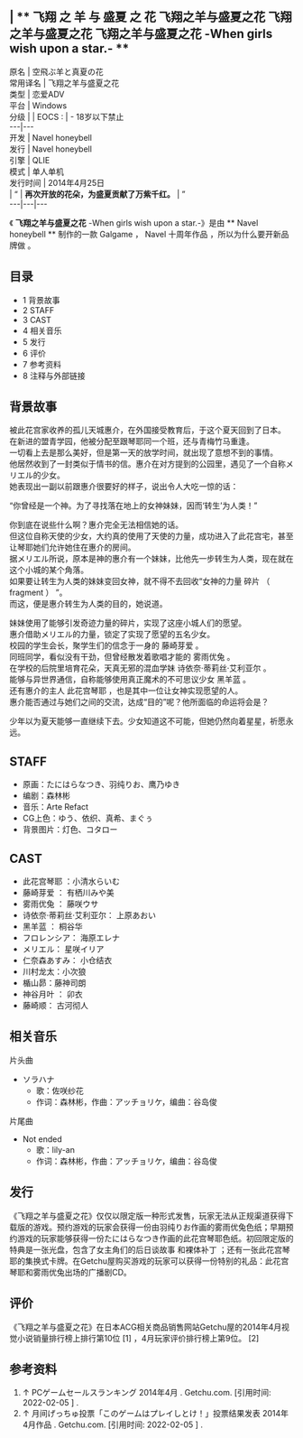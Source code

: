 |  ** 飞翔  之  羊  与  盛夏  之  花  飞翔之羊与盛夏之花  飞翔之羊与盛夏之花  飞翔之羊与盛夏之花  -When girls wish
upon a star.-  **  
---  
原名  |  空飛ぶ羊と真夏の花   
常用译名  |  飞翔之羊与盛夏之花   
类型  |  恋爱ADV   
平台  |  Windows   
分级  |  |  EOCS  :  |  \- 18岁以下禁止   
---|---  
开发  |  Navel honeybell   
发行  |  Navel honeybell   
引擎  |  QLIE   
模式  |  单人单机   
发行时间  |  2014年4月25日   
|  “  |  **再次开放的花朵，为盛夏贡献了万紫千红。** |  ”   
---|---|---  
  
《 **飞翔之羊与盛夏之花** -When girls wish upon a star.-》是由 ** Navel honeybell  ** 制作的一款
Galgame  ，  Navel  十周年作品  ，所以为什么要开新品牌做  。

##  目录

  * 1  背景故事 
  * 2  STAFF 
  * 3  CAST 
  * 4  相关音乐 
  * 5  发行 
  * 6  评价 
  * 7  参考资料 
  * 8  注释与外部链接 

##  背景故事

被此花宫家收养的孤儿天城惠介，在外国接受教育后，于这个夏天回到了日本。  
在新进的盟青学园，他被分配至跟琴耶同一个班，还与青梅竹马重逢。  
一切看上去是那么美好，但是第一天的放学时间，就出现了意想不到的事情。  
他居然收到了一封类似于情书的信。惠介在对方提到的公园里，遇见了一个自称メリエル的少女。  
她表现出一副以前跟惠介很要好的样子，说出令人大吃一惊的话：  
  
“你曾经是一个神。为了寻找落在地上的女神妹妹，因而‘转生’为人类！”  
  
你到底在说些什么啊？惠介完全无法相信她的话。  
但这位自称天使的少女，大约真的使用了天使的力量，成功进入了此花宫宅，甚至让琴耶她们允许她住在惠介的房间。  
据メリエル所说，原本是神的惠介有一个妹妹，比他先一步转生为人类，现在就在这个小城的某个角落。  
如果要让转生为人类的妹妹变回女神，就不得不去回收“女神的力量  碎片  （  fragment  ）  ”。  
而这，便是惠介转生为人类的目的，她说道。  
  
妹妹使用了能够引发奇迹力量的碎片，实现了这座小城人们的愿望。  
惠介借助メリエル的力量，锁定了实现了愿望的五名少女。  
校园的学生会长，聚学生们的信念于一身的  藤崎芽爱  。  
同班同学，看似没有干劲，但曾经散发着歌唱才能的  雾雨优兔  。  
在学校的后院里培育花朵，天真无邪的混血学妹  诗依奈·蒂莉丝·艾利亚尔  。  
能够与异世界通信，自称能够使用真正魔术的不可思议少女  黑羊蓝  。  
还有惠介的主人  此花宫琴耶  ，也是其中一位让女神实现愿望的人。  
惠介能否通过与她们之间的交流，达成“目的”呢？他所面临的命运将会是？  
  
少年以为夏天能够一直继续下去。少女知道这不可能，但她仍然向着星星，祈愿永远。

##  STAFF

  * 原画：たにはらなつき、羽纯りお、鹰乃ゆき 
  * 编剧：森林彬 
  * 音乐：Arte Refact 
  * CG上色：ゆう、依织、真希、まぐぅ 
  * 背景图片：灯色、コタロー 

##  CAST

  * 此花宫琴耶  ：小清水らいむ 
  * 藤崎芽爱  ：  有栖川みや美 
  * 雾雨优兔  ：  藤咲ウサ 
  * 诗依奈·蒂莉丝·艾利亚尔：  上原あおい 
  * 黑羊蓝  ：  桐谷华 
  * フロレンシア：  海原エレナ 
  * メリエル：  星咲イリア 
  * 仁奈森あすみ：  小仓结衣 
  * 川村龙太：小次狼 
  * 楯山昴：藤神司朗 
  * 神谷月叶  ：  卯衣 
  * 藤崎顺：  古河彻人 

##  相关音乐

片头曲

  * ソラハナ 
    * 歌：佐咲纱花 
    * 作词：森林彬，作曲：アッチョリケ，编曲：谷岛俊 

片尾曲

  * Not ended 
    * 歌：lily-an 
    * 作词：森林彬，作曲：アッチョリケ，编曲：谷岛俊 

##  发行

《飞翔之羊与盛夏之花》仅仅以限定版一种形式发售，玩家无法从正规渠道获得下载版的游戏。预约游戏的玩家会获得一份由羽纯りお作画的雾雨优兔色纸；早期预约游戏的玩家能够获得一份たにはらなつき作画的此花宫琴耶色纸。初回限定版的特典是一张光盘，包含了女主角们的后日谈故事
和裸体补丁  ；还有一张此花宫琴耶的集换式卡牌。在Getchu屋购买游戏的玩家可以获得一份特别的礼品：此花宫琴耶和雾雨优兔出场的广播剧CD。

##  评价

《飞翔之羊与盛夏之花》在日本ACG相关商品销售网站Getchu屋的2014年4月视觉小说销量排行榜上排行第10位  [1]  ，4月玩家评价排行榜上第9位。
[2]

##  参考资料

  1. ↑  PCゲームセールスランキング 2014年4月  . Getchu.com.  [引用时间:  2022-02-05  ]  . 
  2. ↑  月间げっちゅ投票「このゲームはプレイしとけ！」投票结果发表 2014年4月作品  . Getchu.com.  [引用时间:  2022-02-05  ]  . 